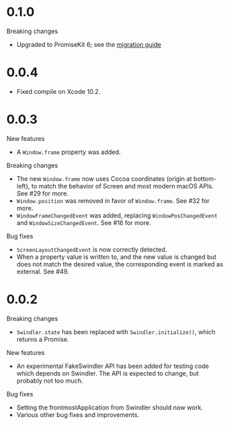 0.1.0
=====

Breaking changes
- Upgraded to PromiseKit 6; see the [migration guide](https://promisekit.org/news/2018/02/PromiseKit-6.0-Released/)

0.0.4
=====

- Fixed compile on Xcode 10.2.

0.0.3
=====

New features
- A `Window.frame` property was added.

Breaking changes
- The new `Window.frame` now uses Cocoa coordinates (origin at bottom-left), to
  match the behavior of Screen and most modern macOS APIs. See #29 for more.
- `Window.position` was removed in favor of `Window.frame`. See #32 for more.
- `WindowFrameChangedEvent` was added, replacing `WindowPosChangedEvent` and
  `WindowSizeChangedEvent`. See #16 for more.

Bug fixes
- `ScreenLayoutChangedEvent` is now correctly detected.
- When a property value is written to, and the new value is changed but does
  not match the desired value, the corresponding event is marked as external.
  See #49.

0.0.2
=====

Breaking changes
- `Swindler.state` has been replaced with `Swindler.initialize()`, which returns
  a Promise.

New features
- An experimental FakeSwindler API has been added for testing code which depends
  on Swindler. The API is expected to change, but probably not too much.

Bug fixes
- Setting the frontmostApplication from Swindler should now work.
- Various other bug fixes and improvements.
